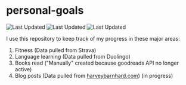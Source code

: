 # personal-goals
![Last Updated](https://img.shields.io/date/1612322572?color=FC4C02&label=Fitness%20Updated&logo=strava)
![Last Updated](https://img.shields.io/date/1612322572?color=7ac70c&label=Language%20Updated&logo=duolingo)
![Last Updated](https://img.shields.io/date/1612322572?color=e9e5cd&label=Books%20Updated&logo=goodreads)

I use this repository to keep track of my progress in these major areas:

1. Fitness (Data pulled from Strava)
2. Language learning (Data pulled from Duolingo)
3. Books read ("Manually" created because goodreads API no longer active)
4. Blog posts (Data pulled from [harveybarnhard.com](https://harveybarnhard.com)) (in progress)
